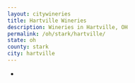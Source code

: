 ```yaml
---
layout: citywineries
title: Hartville Wineries
description: Wineries in Hartville, OH
permalink: /oh/stark/hartville/
state: oh
county: stark
city: hartville
---
```

-
